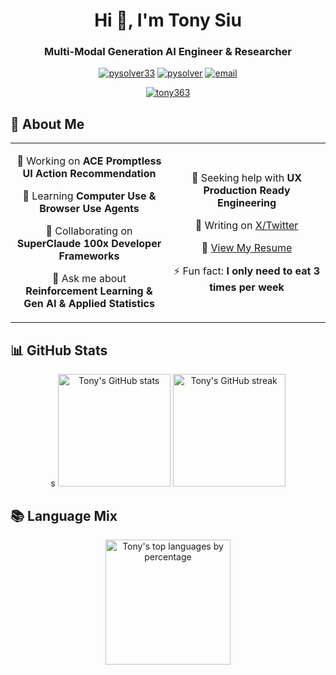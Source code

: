 <h1 align="center">Hi 👋, I'm Tony Siu</h1>
<h3 align="center">Multi-Modal Generation AI Engineer & Researcher</h3>

<p align="center">
  <a href="https://twitter.com/pysolver33" target="blank"><img src="https://img.shields.io/twitter/follow/pysolver33?logo=twitter&style=for-the-badge" alt="pysolver33" /></a>
  <a href="https://linkedin.com/in/pysolver" target="blank"><img src="https://img.shields.io/badge/-LinkedIn-0077B5?style=for-the-badge&logo=linkedin&logoColor=white" alt="pysolver" /></a>
  <a href="mailto:pysolver33@gmail.com"><img src="https://img.shields.io/badge/-Email-D14836?style=for-the-badge&logo=gmail&logoColor=white" alt="email" /></a>
</p>

<p align="center">
  <a href="https://github.com/ryo-ma/github-profile-trophy">
    <img src="https://github-profile-trophy.vercel.app/?username=tony363&theme=darkhub&no-frame=true&margin-w=15&title=MultipleLang,Commit,Repositories,Followers,Stars,Experience,Issues,PullRequest" alt="tony363" />
  </a>
</p>

## 🚀 About Me

<table align="center">
<tr>
<td align="center" width="50%">

🔭 Working on **ACE Promptless UI Action Recommendation**

🌱 Learning **Computer Use & Browser Use Agents**

👯 Collaborating on **SuperClaude 100x Developer Frameworks**

💬 Ask me about **Reinforcement Learning & Gen AI & Applied Statistics**

</td>
<td align="center" width="50%">

🤝 Seeking help with **UX Production Ready Engineering**

📝 Writing on [X/Twitter](https://x.com/pysolver33)

📄 [View My Resume](https://drive.google.com/file/d/116AOY9gdQSEvq_2ClDNF00XB5ZEUWbKf/view?usp=sharing)

⚡ Fun fact: **I only need to eat 3 times per week**

</td>
</tr>
</table>

## 📊 GitHub Stats

<p align="center">s
  <img height="180em" src="https://github-readme-stats.vercel.app/api?username=tony363&show_icons=true&theme=dark&hide_border=true&include_all_commits=true&count_private=true" alt="Tony's GitHub stats" />
  <img height="180em" src="https://github-readme-streak-stats.herokuapp.com/?user=tony363&theme=dark&hide_border=true" alt="Tony's GitHub streak" />
</p>

## 📚 Language Mix

<p align="center">
  <img height="200em" src="https://github-readme-stats.vercel.app/api/top-langs/?username=tony363&layout=compact&langs_count=10&theme=dark&hide_border=true&hide=Jupyter%20Notebook,HTML,CMake,CSS,TeX,Ren%27Py,Objective-C++,SWIG,Shell" alt="Tony's top languages by percentage" />
</p>
